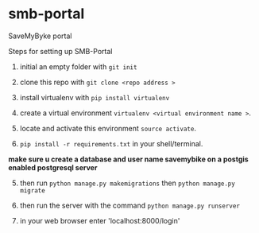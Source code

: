 # smb-portal
SaveMyByke portal





Steps for setting up SMB-Portal


   
1. initial an empty folder with `git init`

2. clone this repo with `git clone <repo address >`

3. install virtualenv with `pip install virtualenv`


2. create a virtual environment `virtualenv <virtual environment name >`.

3. locate and activate this environment `source activate`.

4. `pip install -r requirements.txt` in your shell/terminal.

**make sure u create a database and user name savemybike on a postgis enabled postgresql server** 


5. then run `python manage.py makemigrations` then `python manage.py migrate`


6. then run the server with the command `python manage.py runserver`


7. in your web browser enter 'localhost:8000/login'
